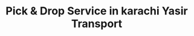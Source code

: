 ---
title: "Pick & Drop Service in karachi Yasir Transport"
url: /karachi/pick-and-drop-service-in-karachi-yasir-transport/
shop: shop
---